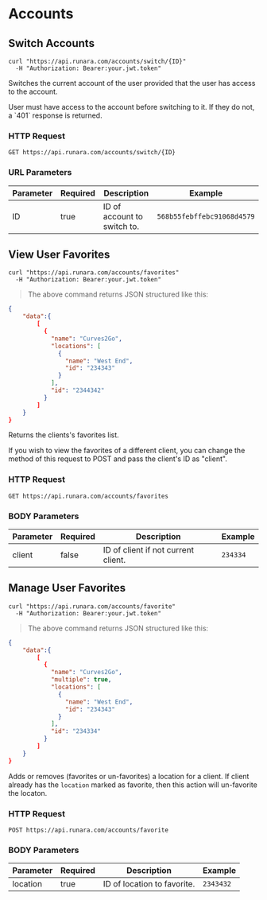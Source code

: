 # Accounts

## Switch Accounts

```shell
curl "https://api.runara.com/accounts/switch/{ID}"
  -H "Authorization: Bearer:your.jwt.token"
```

Switches the current account of the user provided that the user has access to the account.

<aside class="warning">
User must have access to the account before switching to it. If they do not, a `401` response is returned.
</aside>

### HTTP Request

`GET https://api.runara.com/accounts/switch/{ID}`

### URL Parameters

Parameter | Required | Description | Example
--------- | -------- | ----------- | -----------
ID | true | ID of account to switch to. | `568b55febffebc91068d4579`

## View User Favorites

```shell
curl "https://api.runara.com/accounts/favorites"
  -H "Authorization: Bearer:your.jwt.token"
```
> The above command returns JSON structured like this:

```json
{
    "data":{
        [
          {
            "name": "Curves2Go",
            "locations": [
              {
                "name": "West End",
                "id": "234343"
              }
            ],
            "id": "2344342"
          }
        ]
    }
}
```

Returns the clients's favorites list.

<aside class="warning">
If you wish to view the favorites of a different client, you can change the method of this request to POST and pass the client's ID as "client".
</aside>

### HTTP Request

`GET https://api.runara.com/accounts/favorites`

### BODY Parameters

Parameter | Required | Description | Example
--------- | -------- | ----------- | -----------
client | false | ID of client if not current client. | `234334`

## Manage User Favorites

```shell
curl "https://api.runara.com/accounts/favorite"
  -H "Authorization: Bearer:your.jwt.token"
```

> The above command returns JSON structured like this:

```json
{
    "data":{
        [
          {
            "name": "Curves2Go",
            "multiple": true,
            "locations": [
              {
                "name": "West End",
                "id": "234343"
              }
            ],
            "id": "234334"
          }
        ]
    }
}
```

Adds or removes (favorites or un-favorites) a location for a client. If client already has the `location` marked as favorite, then this action will un-favorite the locaton.

### HTTP Request

`POST https://api.runara.com/accounts/favorite`

### BODY Parameters

Parameter | Required | Description | Example
--------- | -------- | ----------- | -----------
location | true | ID of location to favorite. | `2343432`
